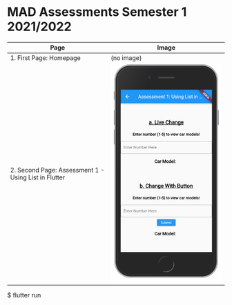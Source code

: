 # MAD Assessments Semester 1 2021/2022

| Page      | Image |
| --------- | ------------- |
| 1. First Page: Homepage     | (no image)       |
| 2. Second Page: Assessment 1 - Using List in Flutter  | ![Assessment 1](https://github.com/mrfaeez/MADLayoutAssignmentPart2/blob/main/image/Assessment-1.png)        |



$ flutter run 



